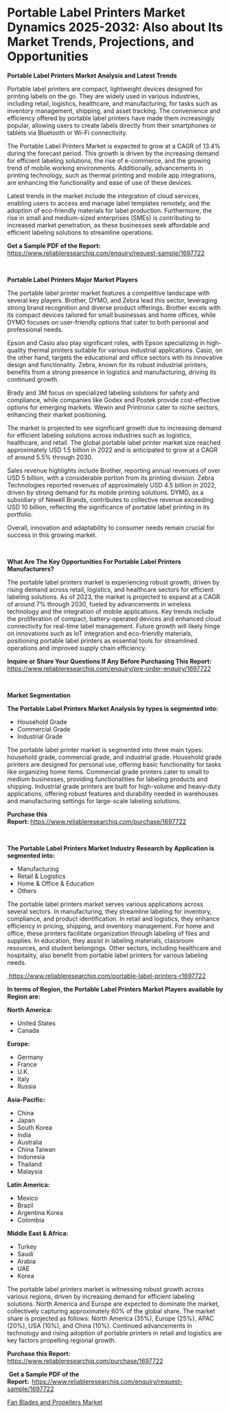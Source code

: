 <p><h1>Portable Label Printers Market Dynamics 2025-2032: Also about Its Market Trends, Projections, and Opportunities</h1></p><p><strong>Portable Label Printers Market Analysis and Latest Trends</strong></p>
<p><p>Portable label printers are compact, lightweight devices designed for printing labels on the go. They are widely used in various industries, including retail, logistics, healthcare, and manufacturing, for tasks such as inventory management, shipping, and asset tracking. The convenience and efficiency offered by portable label printers have made them increasingly popular, allowing users to create labels directly from their smartphones or tablets via Bluetooth or Wi-Fi connectivity.</p><p>The Portable Label Printers Market is expected to grow at a CAGR of 13.4% during the forecast period. This growth is driven by the increasing demand for efficient labeling solutions, the rise of e-commerce, and the growing trend of mobile working environments. Additionally, advancements in printing technology, such as thermal printing and mobile app integrations, are enhancing the functionality and ease of use of these devices.</p><p>Latest trends in the market include the integration of cloud services, enabling users to access and manage label templates remotely, and the adoption of eco-friendly materials for label production. Furthermore, the rise in small and medium-sized enterprises (SMEs) is contributing to increased market penetration, as these businesses seek affordable and efficient labeling solutions to streamline operations.</p></p>
<p><strong>Get a Sample PDF of the Report:&nbsp;</strong> <a href="https://www.reliableresearchiq.com/enquiry/request-sample/1697722?utm_campaign=99&utm_medium=2&utm_source=Github&utm_content=ia&utm_term=16022025&utm_id=portable-label-printers">https://www.reliableresearchiq.com/enquiry/request-sample/1697722</a></p>
<p>&nbsp;</p>
<p><strong>Portable Label Printers Major Market Players</strong></p>
<p><p>The portable label printer market features a competitive landscape with several key players. Brother, DYMO, and Zebra lead this sector, leveraging strong brand recognition and diverse product offerings. Brother excels with its compact devices tailored for small businesses and home offices, while DYMO focuses on user-friendly options that cater to both personal and professional needs.</p><p>Epson and Casio also play significant roles, with Epson specializing in high-quality thermal printers suitable for various industrial applications. Casio, on the other hand, targets the educational and office sectors with its innovative design and functionality. Zebra, known for its robust industrial printers, benefits from a strong presence in logistics and manufacturing, driving its continued growth.</p><p>Brady and 3M focus on specialized labeling solutions for safety and compliance, while companies like Godex and Postek provide cost-effective options for emerging markets. Wewin and Printronix cater to niche sectors, enhancing their market positioning.</p><p>The market is projected to see significant growth due to increasing demand for efficient labeling solutions across industries such as logistics, healthcare, and retail. The global portable label printer market size reached approximately USD 1.5 billion in 2022 and is anticipated to grow at a CAGR of around 5.5% through 2030.</p><p>Sales revenue highlights include Brother, reporting annual revenues of over USD 5 billion, with a considerable portion from its printing division. Zebra Technologies reported revenues of approximately USD 4.5 billion in 2022, driven by strong demand for its mobile printing solutions. DYMO, as a subsidiary of Newell Brands, contributes to collective revenue exceeding USD 10 billion, reflecting the significance of portable label printing in its portfolio.</p><p>Overall, innovation and adaptability to consumer needs remain crucial for success in this growing market.</p></p>
<p>&nbsp;</p>
<p><strong>What Are The Key Opportunities For Portable Label Printers Manufacturers?</strong></p>
<p><p>The portable label printers market is experiencing robust growth, driven by rising demand across retail, logistics, and healthcare sectors for efficient labeling solutions. As of 2023, the market is projected to expand at a CAGR of around 7% through 2030, fueled by advancements in wireless technology and the integration of mobile applications. Key trends include the proliferation of compact, battery-operated devices and enhanced cloud connectivity for real-time label management. Future growth will likely hinge on innovations such as IoT integration and eco-friendly materials, positioning portable label printers as essential tools for streamlined operations and improved supply chain efficiency.</p></p>
<p><strong>Inquire or Share Your Questions If Any Before Purchasing This Report:</strong> <a href="https://www.reliableresearchiq.com/enquiry/pre-order-enquiry/1697722?utm_campaign=99&utm_medium=2&utm_source=Github&utm_content=ia&utm_term=16022025&utm_id=portable-label-printers">https://www.reliableresearchiq.com/enquiry/pre-order-enquiry/1697722</a></p>
<p>&nbsp;</p>
<p><strong>Market Segmentation</strong></p>
<p><strong>The Portable Label Printers Market Analysis by types is segmented into:</strong></p>
<p><ul><li>Household Grade</li><li>Commercial Grade</li><li>Industrial Grade</li></ul></p>
<p><p>The portable label printer market is segmented into three main types: household grade, commercial grade, and industrial grade. Household grade printers are designed for personal use, offering basic functionality for tasks like organizing home items. Commercial grade printers cater to small to medium businesses, providing functionalities for labeling products and shipping. Industrial grade printers are built for high-volume and heavy-duty applications, offering robust features and durability needed in warehouses and manufacturing settings for large-scale labeling solutions.</p></p>
<p><strong>Purchase this Report:&nbsp;</strong><a href="https://www.reliableresearchiq.com/purchase/1697722?utm_campaign=99&utm_medium=2&utm_source=Github&utm_content=ia&utm_term=16022025&utm_id=portable-label-printers">https://www.reliableresearchiq.com/purchase/1697722</a></p>
<p>&nbsp;</p>
<p><strong>The Portable Label Printers Market Industry Research by Application is segmented into:</strong></p>
<p><ul><li>Manufacturing</li><li>Retail & Logistics</li><li>Home & Office & Education</li><li>Others</li></ul></p>
<p><p>The portable label printers market serves various applications across several sectors. In manufacturing, they streamline labeling for inventory, compliance, and product identification. In retail and logistics, they enhance efficiency in pricing, shipping, and inventory management. For home and office, these printers facilitate organization through labeling of files and supplies. In education, they assist in labeling materials, classroom resources, and student belongings. Other sectors, including healthcare and hospitality, also benefit from portable label printers for various labeling needs.</p></p>
<p><a href="https://www.reliableresearchiq.com/portable-label-printers-r1697722?utm_campaign=99&utm_medium=2&utm_source=Github&utm_content=ia&utm_term=16022025&utm_id=portable-label-printers">&nbsp;https://www.reliableresearchiq.com/portable-label-printers-r1697722</a></p>
<p><strong>In terms of Region, the Portable Label Printers Market Players available by Region are:</strong></p>
<p>
    <p> <strong> North America: </strong>
        <ul>
            <li>United States</li>
            <li>Canada</li>
        </ul>
        </p> 
    <p> <strong> Europe: </strong>
        <ul>
            <li>Germany</li>
            <li>France</li>
            <li>U.K.</li>
            <li>Italy</li>
            <li>Russia</li>
        </ul>
        </p> 
    <p> <strong> Asia-Pacific: </strong>
        <ul>
            <li>China</li>
            <li>Japan</li>
            <li>South Korea</li>
            <li>India</li>
            <li>Australia</li>
            <li>China Taiwan</li>
            <li>Indonesia</li>
            <li>Thailand</li>
            <li>Malaysia</li>
        </ul>
        </p> 
    <p> <strong> Latin America: </strong>
        <ul>
            <li>Mexico</li>
            <li>Brazil</li>
            <li>Argentina Korea</li>
            <li>Colombia</li>
        </ul>
        </p> 
    <p> <strong> Middle East & Africa: </strong>
        <ul>
            <li>Turkey</li>
            <li>Saudi</li>
            <li>Arabia</li>
            <li>UAE</li>
            <li>Korea</li>
        </ul>
    </p>
    </p>
<p><p>The portable label printers market is witnessing robust growth across various regions, driven by increasing demand for efficient labeling solutions. North America and Europe are expected to dominate the market, collectively capturing approximately 60% of the global share. The market share is projected as follows: North America (35%), Europe (25%), APAC (20%), USA (10%), and China (10%). Continued advancements in technology and rising adoption of portable printers in retail and logistics are key factors propelling regional growth.</p></p>
<p><strong>Purchase this Report: </strong><a href="https://www.reliableresearchiq.com/purchase/1697722?utm_campaign=99&utm_medium=2&utm_source=Github&utm_content=ia&utm_term=16022025&utm_id=portable-label-printers">https://www.reliableresearchiq.com/purchase/1697722</a></p>
<p>&nbsp;<strong>Get a Sample PDF of the Report:&nbsp;&nbsp;</strong><a href="https://www.reliableresearchiq.com/enquiry/request-sample/1697722?utm_campaign=99&utm_medium=2&utm_source=Github&utm_content=ia&utm_term=16022025&utm_id=portable-label-printers">https://www.reliableresearchiq.com/enquiry/request-sample/1697722</a></p>
<p><strong></strong></p>
<p><p><a href="https://github.com/kryshaprilbb/Market-Research-Report-List-1/blob/main/fan-blades-and-propellers-market.md?utm_campaign=99&utm_medium=2&utm_source=Github&utm_content=ia&utm_term=16022025&utm_id=portable-label-printers">Fan Blades and Propellers Market</a></p></p>